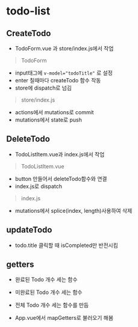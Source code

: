# todo-list

## CreateTodo
- TodoForm.vue 과 store/index.js에서 작업
> TodoForm
- input태그에 `v-model="todoTitle"` 로 설정
- enter 칠때마다 createTodo 함수 작동
- store에 dispatch로 넘김

> store/index.js
- actions에서 mutations로 commit
- mutations에서 state로 push

## DeleteTodo
- TodoListItem.vue과 index.js에서 작업
> TodoListItem.vue
- button 만들어서 deleteTodo함수와 연결
- index.js로 dispatch

> index.js
- mutations에서 splice(index, length)사용하여 삭제

## updateTodo
- todo.title 클릭할 때 isCompleted만 반전시킴

## getters
- 완료된 Todo 개수 세는 함수
- 미완료된 Todo 개수 세는 함수
- 전체 Todo 개수 세는 함수를 만듬

- App.vue에서 mapGetters로 불러오기 해봄